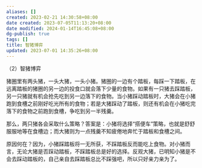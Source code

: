 ```yaml
---
aliases: []
created: 2023-02-21 14:30:58+08:00
date created: 2023-07-05T11:13:20+08:00
date modified: 2024-01-14T16:45:08+08:00
dg-publish: true
tags: []
title: 智猪博弈
updated: 2023-07-01 14:35:26+08:00
---
```


（2）智猪博弈

猪圈里有两头猪，一头大猪，一头小猪。猪圈的一边有个踏板，每踩一下踏板，在远离踏板的猪圈的另一边的投食口就会落下少量的食物。如果有一只猪去踩踏板，另一只猪就有机会抢先吃到另一边落下的食物。当小猪踩动踏板时，大猪会在小猪跑到食槽之前刚好吃光所有的食物；若是大猪踩动了踏板，则还有机会在小猪吃完落下的食物之前跑到食槽，争吃到另一半残羹。

那么，两只猪各会采取什么策略？答案是：小猪将选择“搭便车”策略，也就是舒舒服服地等在食槽边；而大猪则为一点残羹不知疲倦地奔忙于踏板和食槽之间。

原因何在？因为，小猪踩踏板将一无所获，不踩踏板反而能吃上食物。对小猪而言，无论大猪是否踩动踏板，不踩踏板总是好的选择。反观大猪，已明知小猪是不会去踩动踏板的，自己亲自去踩踏板总比不踩强吧，所以只好亲力亲为了。